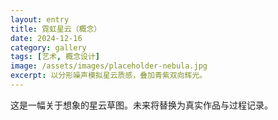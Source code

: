 ```yaml
---
layout: entry
title: 霓虹星云（概念）
date: 2024-12-16
category: gallery
tags: [艺术, 概念设计]
image: /assets/images/placeholder-nebula.jpg
excerpt: 以分形噪声模拟星云质感，叠加青紫双向辉光。
---
```


这是一幅关于想象的星云草图。未来将替换为真实作品与过程记录。
